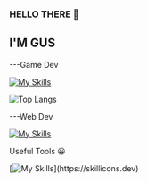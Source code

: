 ### HELLO THERE 👋

## I'M GUS

---Game Dev

[![My Skills](https://skillicons.dev/icons?i=cpp,unreal,gms2)](https://skillicons.dev)


![Top Langs](https://github-readme-stats.vercel.app/api/top-langs/?username=GusT177&layout=compact)


---Web Dev

[![My Skills](https://skillicons.dev/icons?i=html,css,jquery,php,react,vue,sass)](https://skillicons.dev)


Useful Tools 😀

[![My Skills](https://skillicons.dev/icons?i=godot,vim,neovim,visualstudio,)](https://skillicons.dev)
